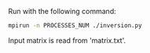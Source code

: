 Run with the following command:

```bash
mpirun -n PROCESSES_NUM ./inversion.py
```

Input matrix is read from 'matrix.txt'.
